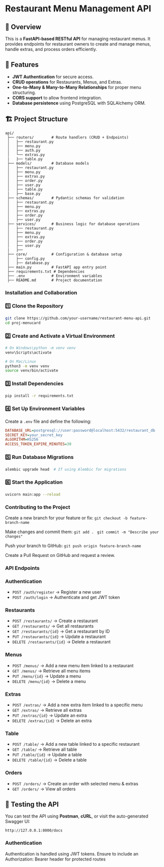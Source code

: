 # Restaurant Menu Management API

## 📌 Overview
This is a **FastAPI-based RESTful API** for managing restaurant menus. It provides endpoints for restaurant owners to create and manage menus, handle extras, and process orders efficiently.

## 🚀 Features
- **JWT Authentication** for secure access.
- **CRUD operations** for Restaurants, Menus, and Extras.
- **One-to-Many & Many-to-Many Relationships** for proper menu structuring.
- **CORS support** to allow frontend integration.
- **Database persistence** using PostgreSQL with SQLAlchemy ORM.

## 🏗️ Project Structure
```
api/
 ├── routers/        # Route handlers (CRUD + Endpoints)
 │   ├── restaurant.py
 │   ├── menu.py
 │   ├── auth.py
 │   └── extras.py
 |   ├── table.py
 ├── models/         # Database models
 │   ├── restaurant.py
 │   ├── menu.py
 │   ├── extras.py
 │   ├── order.py
 │   ├── user.py
 │   ├── table.py
 |   ├── base.py
 ├── schemas/        # Pydantic schemas for validation
 │   ├── restaurant.py
 │   ├── menu.py
 │   ├── extras.py
 │   ├── order.py
 │   ├── user.py
 ├── services/       # Business logic for database operations
 │   ├── restaurant.py
 │   ├── menu.py
 │   ├── extras.py
 │   ├── order.py
 │   ├── user.py
 |   ├── 
 ├── core/           # Configuration & database setup
 │   ├── config.py
 │   ├── database.py
 ├── main.py         # FastAPI app entry point
 ├── requirements.txt # Dependencies
 ├── .env            # Environment variables
 ├── README.md       # Project documentation
```

### Installation and Collaboration
### **1️⃣ Clone the Repository**
```sh
git clone https://github.com/your-username/restaurant-menu-api.git
cd proj-menucard
```

### **2️⃣ Create and Activate a Virtual Environment**
```sh
# On Windows\python -m venv venv
venv\Scripts\activate

# On Mac/Linux
python3 -m venv venv
source venv/bin/activate
```

### **3️⃣ Install Dependencies**
```sh
pip install -r requirements.txt
```

### **4️⃣ Set Up Environment Variables**
Create a `.env` file and define the following:
```ini
DATABASE_URL=postgresql://user:password@localhost:5432/restaurant_db
SECRET_KEY=your_secret_key
ALGORITHM=HS256
ACCESS_TOKEN_EXPIRE_MINUTES=30
```

### **5️⃣ Run Database Migrations**
```sh
alembic upgrade head  # If using Alembic for migrations
```

### **6️⃣ Start the Application**
```sh
uvicorn main:app --reload
```
### Contributing to the Project

Create a new branch for your feature or fix:
```git checkout -b feature-branch-name```

Make changes and commit them:
```git add . ``` 
```git commit -m "Describe your changes"```

Push your branch to GitHub:
``` git push origin feature-branch-name ```

Create a Pull Request on GitHub and request a review.

### API Endpoints
### **Authentication**
- `POST /auth/register` → Register a new user
- `POST /auth/login` → Authenticate and get JWT token

### **Restaurants**
- `POST /restaurants/` → Create a restaurant
- `GET /restaurants/` → Get all restaurants
- `GET /restaurants/{id}` → Get a restaurant by ID
- `PUT /restaurants/{id}` → Update a restaurant
- `DELETE /restaurants/{id}` → Delete a restaurant

### **Menus**
- `POST /menus/` → Add a new menu item linked to a restaurant
- `GET /menus/` → Retrieve all menu items
- `PUT /menu/{id}` → Update a menu
- `DELETE /menu/{id}` → Delete a menu

### **Extras** 
- `POST /extras/` → Add a new extra item linked to a specific menu
- `GET /extras/` → Retrieve all extras
- `PUT /extras/{id}` → Update an extra
- `DELETE /extras/{id}` → Delete an extra

### **Table** 
- `POST /table/` → Add a new table linked to a specific restaurant
- `GET /table/` → Retrieve all table
- `PUT /table/{id}` → Update a table
- `DELETE /table/{id}` → Delete a table

### **Orders**
- `POST /orders/` → Create an order with selected menu & extras
- `GET /orders/` → View all orders

## 📌 Testing the API
You can test the API using **Postman**, **cURL**, or visit the auto-generated Swagger UI:
```
http://127.0.0.1:8000/docs 
```

### Authentication
Authentication is handled using JWT tokens. Ensure to include an Authorization: Bearer <token> header for protected routes

